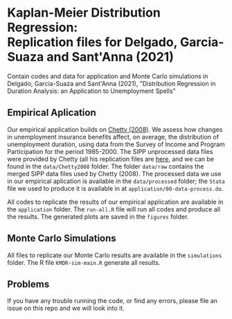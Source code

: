 # Kaplan-Meier Distribution Regression: <br> Replication files for Delgado, Garcia-Suaza and Sant'Anna (2021)

Contain codes and data for application and Monte Carlo simulations in Delgado, Garcia-Suaza and Sant'Anna (2021), "Distribution Regression in Duration Analysis: an Application to Unemployment Spells"

## Empirical Aplication
Our empirical application builds on [Chetty (2008)](https://www.journals.uchicago.edu/doi/abs/10.1086/588585). We assess how changes in unemployment insurance benefits affect, on average, the distribution of unemployment duration, using data from the Survey of Income and Program Participation for the period 1985-2000. The SIPP unprocessed data files were provided by Chetty (all his replication files are [here](http://www.rajchetty.com/chettyfiles/Chetty_UI_stata_code.zip), and we can be found in the `data/Chetty2008` folder. The folder `data/raw` contains the merged SIPP data files used by Chetty (2008). The processed data we use in our empirical aplication is available in the `data/processed` folder; the `Stata` file we used to produce it is available in at `application/00-data-process.do`.

All codes to replicate the results of our empirical application are available in the `application` folder. The `run-all.R` file will run all codes and produce all the results. The generated plots are saved in the `figures` folder. 

## Monte Carlo Simulations
All files to replicate our Monte Carlo results are available in the `simulations` folder. The R file `KMDR-sim-main.R` generate all results.

## Problems
If you have any trouble running the code, or find any errors, please file an issue on this repo and we will look into it.
